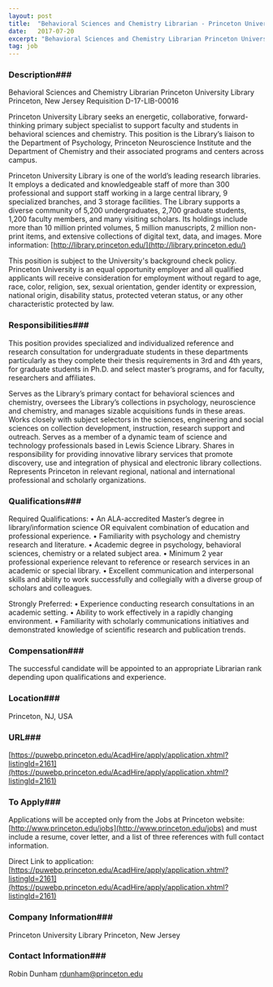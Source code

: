 ```yaml
---
layout: post
title:  "Behavioral Sciences and Chemistry Librarian - Princeton University Library"
date:   2017-07-20
excerpt: "Behavioral Sciences and Chemistry Librarian Princeton University Library Princeton, New Jersey Requisition D-17-LIB-00016 Princeton University Library seeks an energetic, collaborative, forward-thinking primary subject specialist to support faculty and students in behavioral sciences and chemistry. This position is the Library’s liaison to the Department of Psychology, Princeton Neuroscience Institute and the..."
tag: job
---
```


### Description###

Behavioral Sciences and Chemistry Librarian
Princeton University Library
Princeton, New Jersey
Requisition D-17-LIB-00016

Princeton University Library seeks an energetic, collaborative, forward-thinking primary subject specialist to support faculty and students in behavioral sciences and chemistry.  This position is the Library’s liaison to the Department of Psychology, Princeton Neuroscience Institute and the Department of Chemistry and their associated programs and centers across campus.  

Princeton University Library is one of the world’s leading research libraries. It employs a dedicated and knowledgeable staff of more than 300 professional and support staff working in a large central library, 9 specialized branches, and 3 storage facilities. The Library supports a diverse community of 5,200 undergraduates, 2,700 graduate students, 1,200 faculty members, and many visiting scholars. Its holdings include more than 10 million printed volumes, 5 million manuscripts, 2 million non-print items, and extensive collections of digital text, data, and images.  More information:  [http://library.princeton.edu/](http://library.princeton.edu/)


This position is subject to the University's background check policy. Princeton University is an equal opportunity employer and all qualified applicants will receive consideration for employment without regard to age, race, color, religion, sex, sexual orientation, gender identity or expression, national origin, disability status, protected veteran status, or any other characteristic protected by law.




### Responsibilities###

This position provides specialized and individualized reference and research consultation for undergraduate students in these departments particularly as they complete their thesis requirements in 3rd and 4th years, for graduate students in Ph.D. and select master’s programs, and for faculty, researchers and affiliates.

Serves as the Library’s primary contact for behavioral sciences and chemistry, oversees the Library’s collections in psychology, neuroscience and chemistry, and manages sizable acquisitions funds in these areas. Works closely with subject selectors in the sciences, engineering and social sciences on collection development, instruction, research support and outreach. Serves as a member of a dynamic team of science and technology professionals based in Lewis Science Library. Shares in responsibility for providing innovative library services that promote discovery, use and integration of physical and electronic library collections. Represents Princeton in relevant regional, national and international professional and scholarly organizations. 


### Qualifications###

Required Qualifications:
•	An ALA-accredited Master’s degree in library/information science OR equivalent combination of education and professional experience.
•	Familiarity with psychology and chemistry research and literature.
•	Academic degree in psychology, behavioral sciences, chemistry or a related subject area.
•	Minimum 2 year professional experience relevant to reference or research services in an academic or special library.
•	Excellent communication and interpersonal skills and ability to work successfully and collegially with a diverse group of scholars and colleagues.

Strongly Preferred:
•	Experience conducting research consultations in an academic setting.
•	Ability to work effectively in a rapidly changing environment.
•	Familiarity with scholarly communications initiatives and demonstrated knowledge of scientific research and publication trends.


### Compensation###

The successful candidate will be appointed to an appropriate Librarian rank depending upon qualifications and experience. 


### Location###

Princeton, NJ, USA


### URL###

[https://puwebp.princeton.edu/AcadHire/apply/application.xhtml?listingId=2161](https://puwebp.princeton.edu/AcadHire/apply/application.xhtml?listingId=2161)

### To Apply###

Applications will be accepted only from the Jobs at Princeton website:  [http://www.princeton.edu/jobs](http://www.princeton.edu/jobs) and must include a resume, cover letter, and a list of three references with full contact information. 

Direct Link to application: [https://puwebp.princeton.edu/AcadHire/apply/application.xhtml?listingId=2161](https://puwebp.princeton.edu/AcadHire/apply/application.xhtml?listingId=2161)



### Company Information###

Princeton University Library
Princeton, New Jersey


### Contact Information###

Robin Dunham
rdunham@princeton.edu

